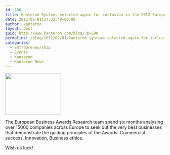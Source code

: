 ```yaml
---
id: 590
title: Kanteron Systems selected again for inclusion in the 2012 European Business Awards
date: 2012-02-01T17:32:48+00:00
author: kanteron
layout: post
guid: http://www.kanteron.com/blog/?p=590
permalink: /blog/2012/02/01/kanteron-systems-selected-again-for-inclusion-in-the-2012-european-business-awards/
categories:
  - Entrepreneurship
  - Events
  - Kanteron
  - Kanteron News
---
```

<img class="aligncenter" title="EBA logo" src="https://encrypted-tbn3.google.com/images?q=tbn:ANd9GcSKDkjSa8s465Fn1GAXvBD0e7uiXHQlxikvIA2sftHxxN7syCwCjg" alt="" width="176" height="132" />

The European Business Awards Research team spend six months analysing over 15000 companies across Europe to seek out the very best businesses that demonstrate the guiding principles of the Awards: Commercial success, Innovation, Business ethics.

Wish us luck!